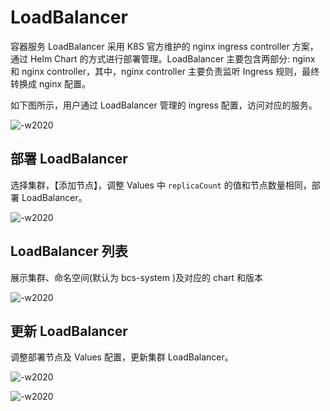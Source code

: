 # LoadBalancer

容器服务 LoadBalancer 采用 K8S 官方维护的 nginx ingress controller 方案，通过 Helm Chart 的方式进行部署管理。LoadBalancer 主要包含两部分: nginx 和 nginx controller，其中，nginx controller 主要负责监听 Ingress 规则，最终转换成 nginx 配置。

如下图所示，用户通过 LoadBalancer 管理的 ingress 配置，访问对应的服务。

![-w2020](../../../assets/network/nginx-ingress.jpg)


## 部署 LoadBalancer

选择集群，【添加节点】，调整 Values 中 `replicaCount` 的值和节点数量相同，部署 LoadBalancer。

![-w2020](../../../assets/network/create_lb.jpg)


## LoadBalancer 列表

展示集群、命名空间(默认为 bcs-system )及对应的 chart 和版本

![-w2020](../../../assets/network/lb_list.jpg)


## 更新 LoadBalancer

调整部署节点及 Values 配置，更新集群 LoadBalancer。

![-w2020](../../../assets/network/update_lb_button.jpg)

![-w2020](../../../assets/network/update_lb.jpg)


